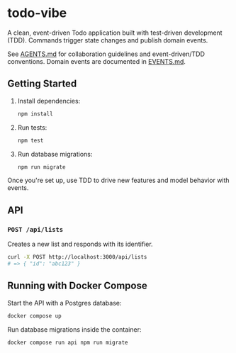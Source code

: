 # todo-vibe

A clean, event-driven Todo application built with test-driven development (TDD). Commands trigger state changes and publish domain events.

See [AGENTS.md](AGENTS.md) for collaboration guidelines and event-driven/TDD conventions.
Domain events are documented in [EVENTS.md](EVENTS.md).

## Getting Started

1. Install dependencies:

   ```sh
   npm install
   ```

2. Run tests:

   ```sh
   npm test
   ```

3. Run database migrations:

   ```sh
   npm run migrate
   ```

Once you're set up, use TDD to drive new features and model behavior with events.

## API

### `POST /api/lists`

Creates a new list and responds with its identifier.

```sh
curl -X POST http://localhost:3000/api/lists
# => { "id": "abc123" }
```

## Running with Docker Compose

Start the API with a Postgres database:

```sh
docker compose up
```

Run database migrations inside the container:

```sh
docker compose run api npm run migrate
```
